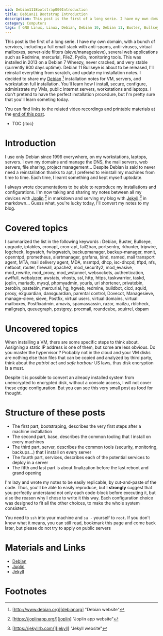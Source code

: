 ```yaml
---
uid: Debian111Bootstrap000Introduction
title: Debian11 Bootstrap Introduction
description: This post is the first of a long serie. I have my own domain, with a bunch of services, including a full email stack with anti-spams, anti-viruses, virtual mailboxes, server-side filters (sieve/managesieve), several web applications such as Redmine, mercurial, FileZ, Pydio, monitoring tools. I'll reinstall everything from scratch, and update my installation notes. You'll learn how I install, secure, configure, administrate my VMs, public internet servers, workstations and laptops.
category: Computers
tags: [ GNU Linux, Linux, Debian, Debian 10, Debian 11, Buster, Bullseye, Server, Installation, Upgrade, IPTables, CronApt, Fail2Ban, PortSentry, RKHunter, Tripwire, Logcheck, Logwatch, FWLogwatch, BackupManager, Monit, OpenNTPd, Prometheus, AlertManager, Grafana, Bind, Named, Mail Transport Agent, MTA, Mail Delivery Agent, MDA, mSMTPd, DHCP, isc-DHCPd, TFTPd, NFS, NetBoot, Router, Firewall, Apache2, mod_security2, mod_evasive, mod_rewrite, mod_proxy, mod_wstunnel, WebSockets, Authentication, Awffull, Webalyzer, Awstats, VHosts, SSL, HTTP, HTTPs, Taskwarrior, Taskd, Joplin, Mariadb, Mysql, PHPMyadmin, YOURLS, URL Shortener, Shortener, PrivateBin, ZeroBin, PasteBin, Mercurial, Hg, HgWeb, Redmine, Buildbot, CICD, Squid, Proxy, e2Guardian, DansGuardian, Parental Control, Control, Dovecot, ManageSieve,Sieve, Postfix, Virtual Users, Virtual Domains, Virtual Mailboxes, Virtual Email, Users, Domains, Mailboxes, Email, PostfixAdmin, Amavis, SpamAssassin, Razor, PyZor, Mailzu, RBLCheck, MailGraph, QueueGraph, PostGrey, Procmail, Roundcube, Squirrel, DSpam ]
---
```


This post is the first of a long serie. I have my own domain, with a bunch of services, including a full email stack with anti-spams, anti-viruses, virtual mailboxes, server-side filters (sieve/managesieve), several web applications such as Redmine, mercurial, FileZ, Pydio, monitoring tools. This was installed in 2013 on a Debian 7 Wheezy, never cracked, and very stable (currently 900 days uptime). Debian 11 Bullseye is about to be released, I'll reinstall everything from scratch, and update my installation notes. I decided to share my [Debian][debianorg] [^1] installation notes for VM, servers, and workstation full installation. You'll learn how I install, secure, configure, administrate my VMs, public internet servers, workstations and laptops. I don't pretend to have the perfect installation procedure, but I'm pretty sure that you'll learn someting today.

You can find links to the related video recordings and printable materials at the [end of this post](#materials-and-links).

* TOC
{:toc}

# Introduction

I use only Debian since 1999 everywhere, on my workstations, laptops, servers. I own my domains and manage the DNS, the mail servers, web servers, file sharing, project management... Despite Debian is said to never need a reinstallation thanks to apt, I prefered to reinstall my machines from time to time. Each time, I learnt something and kept myself uptodate.

I always wrote documentations to be able to reproduce my installations and configurations. I'm now taking and sharing my notes between all my devices with [Joplin][Joplin] [^2] in markdown and serving my blog with [Jekyll][Jekyll] [^3] in markdown... Guess what, you're lucky today, I'll convert my notes to my blog. 

# Covered topics

I summarized the list in the following keywords :
Debian, Buster, Bullseye, upgrade, iptables, cronapt, cron-apt, fail2ban, portsentry, rkhunter, tripwire, logcheck, logwatch, fwlogwatch, backupmanager, backup-manager, monit, openntpd, prometheus, alertmanager, grafana, bind, named, mail transport agent, MTA, mail delivery agent, MDA, msmtpd, dhcp, isc-dhcpd, tftpd, nfs, netboot, router, firewall, apache2, mod_security2, mod_evasive, mod_rewrite, mod_proxy, mod_wstunnel, websockets, authentication, awffull, webalyzer, awstats, vhosts, ssl, http, https, taskwarrior, taskd, joplin, mariadb, mysql, phpmyadmin, yourls, url shortener, privatebin, zerobin, pastebin, mercurial, hg, hgweb, redmine, buildbot, cicd, squid, proxy, e2guardian, dansguardian, parental control, Dovecot, Managesieve, manage-sieve, sieve, Postfix, virtual users, virtual domains, virtual mailboxes, Postfixadmin, amavis, spamassassin, razor, mailzu, rblcheck, mailgraph, queuegraph, postgrey, procmail, roundcube, squirrel, dspam

# Uncovered topics

When installing a VM, there are some specific steps to think about. Assigning a static IP address is one of them, but some are less obvious. Do you master the hypervisor ? Probably not in the cloud and your VM disks are nothing else than files that can be copied and analyzed by third party, think about the *patriot act* and *safe harbour* US laws, thus disk encryption is a must.

Despite it is possible to convert an already installed system from unencrypted to encrypted disk, without a console access, I will not cover these edge configuration. But you can see this very small post as food for thought.

# Structure of these posts

- The first part, bootstraping, describes the very first steps after a machine installation
- The second part, base, describes the common tooling that I install on every machines
- The third part, server, describes the common tools (security, monitoring, backups...) that I install on every server
- The fourth part, services, describes each of the potential services to deploy in a server
- The fifth and last part is about finalization before the last reboot and grand opening

I'm lazy and wrote my notes to be easily replicable, by cut-and-paste of the code. Thus, you'll be able to easily reproduce, but I **strongly** suggest that you perfectly understand not only each code-block before executing it, but also the reason why I chose to write it this way. Each configuration choice was designed to fit all the other choices, to make the whole system consistent.

You need to `ssh` into your machine and `su -` yourself to `root`. If you don't know what it means, you can still read, bookmark this page and come back later, but please do not try to apply on public servers

# Materials and Links

- [Debian][debianorg]
- [Joplin][joplin]
- [Jekyll][jekyll]

# Footnotes

[debianorg]: http://www.debian.org "Debian website"
[^1]: [http://www.debian.org][debianorg] "Debian website"

[joplin]: https://joplinapp.org/ "Joplin app website"
[^2]: [https://joplinapp.org/][joplin] "Joplin app website"

[jekyll]: https://jekyllrb.com/ "Jekyll website"
[^3]: [https://jekyllrb.com/][jekyll] "Jekyll website"
